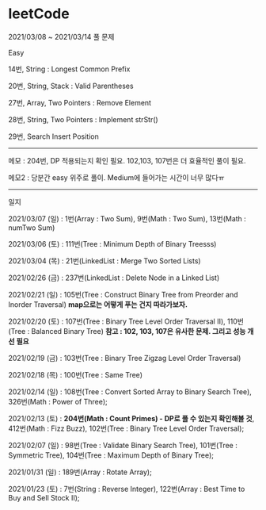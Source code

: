 # leetCode


2021/03/08 ~ 2021/03/14 풀 문제

Easy

14번, String : Longest Common Prefix

20번, String, Stack : Valid Parentheses

27번, Array, Two Pointers : Remove Element

28번, String, Two Pointers : Implement strStr()

29번, Search Insert Position

--------------------------------------------------------------------------------------------------------

메모 : 204번, DP 적용되는지 확인 필요. 102,103, 107번은 더 효율적인 풀이 필요.

메모2 : 당분간 easy 위주로 풀이. Medium에 들어가는 시간이 너무 많다ㅠ

--------------------------------------------------------------------------------------------------------

일지

2021/03/07 (일) : 1번(Array : Two Sum), 9번(Math : Two Sum), 13번(Math : numTwo Sum)

2021/03/06 (토) : 111번(Tree : Minimum Depth of Binary Treesss)

2021/03/04 (목) : 21번(LinkedList : Merge Two Sorted Lists)

2021/02/26 (금) : 237번(LinkedList : Delete Node in a Linked List)

2021/02/21 (일) : 105번(Tree : Construct Binary Tree from Preorder and Inorder Traversal) **map으로는 어떻게 푸는 건지 따라가보자.**

2021/02/20 (토) : 107번(Tree : Binary Tree Level Order Traversal II), 110번(Tree : Balanced Binary Tree) **참고 : 102, 103, 107은 유사한 문제. 그리고 성능 개선 필요**

2021/02/19 (금) : 103번(Tree : Binary Tree Zigzag Level Order Traversal)

2021/02/18 (목) : 100번(Tree : Same Tree)

2021/02/14 (일) : 108번(Tree : Convert Sorted Array to Binary Search Tree), 326번(Math : Power of Three);

2021/02/13 (토) : **204번(Math : Count Primes) - DP로 풀 수 있는지 확인해볼 것**, 412번(Math : Fizz Buzz),  102번(Tree : Binary Tree Level Order Traversal);

2021/02/07 (일) : 98번(Tree : Validate Binary Search Tree), 101번(Tree : Symmetric Tree), 104번(Tree : Maximum Depth of Binary Tree);

2021/01/31 (일) : 189번(Array : Rotate Array);

2021/01/23 (토) : 7번(String : Reverse Integer), 122번(Array : Best Time to Buy and Sell Stock II);
